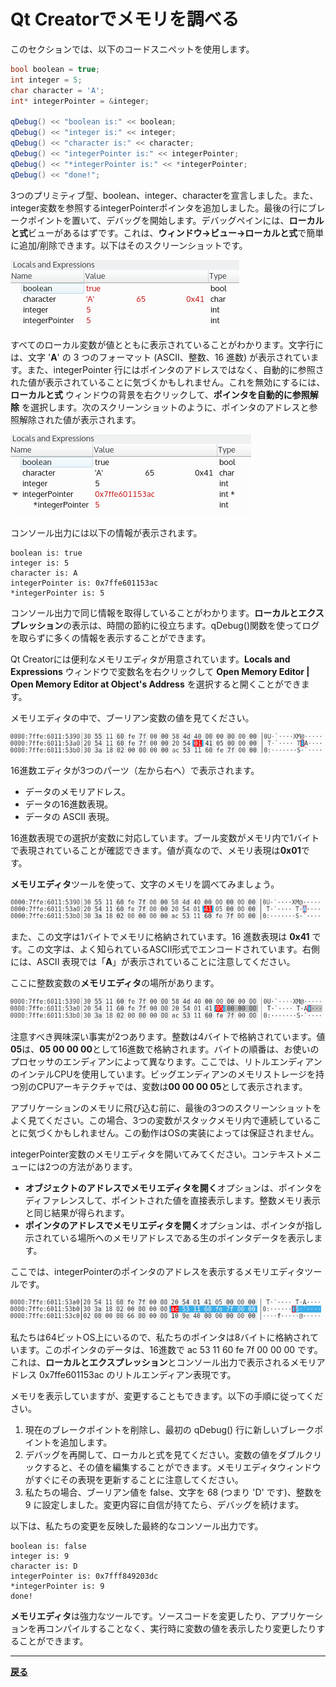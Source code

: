 # Qt Creatorでメモリを調べる

このセクションでは、以下のコードスニペットを使用します。

```C++
bool boolean = true;
int integer = 5;
char character = 'A';
int* integerPointer = &integer;

qDebug() << "boolean is:" << boolean;
qDebug() << "integer is:" << integer;
qDebug() << "character is:" << character;
qDebug() << "integerPointer is:" << integerPointer;
qDebug() << "*integerPointer is:" << *integerPointer;
qDebug() << "done!";
```

3つのプリミティブ型、boolean、integer、characterを宣言しました。また、integer変数を参照するintegerPointerポインタを追加しました。最後の行にブレークポイントを置いて、デバッグを開始します。デバッグペインには、**ローカルと式**ビューがあるはずです。これは、**ウィンドウ→ビュー→ローカルと式**で簡単に追加/削除できます。以下はそのスクリーンショットです。

![image](img/3.png)

すべてのローカル変数が値とともに表示されていることがわかります。文字行には、文字 '**A**' の 3 つのフォーマット (ASCII、整数、16 進数) が表示されています。また、integerPointer 行にはポインタのアドレスではなく、自動的に参照された値が表示されていることに気づくかもしれません。これを無効にするには、**ローカルと式** ウィンドウの背景を右クリックして、**ポインタを自動的に参照解除** を選択します。次のスクリーンショットのように、ポインタのアドレスと参照解除された値が表示されます。

![image](img/4.png)

コンソール出力には以下の情報が表示されます。

```
boolean is: true
integer is: 5
character is: A
integerPointer is: 0x7ffe601153ac
*integerPointer is: 5
```

コンソール出力で同じ情報を取得していることがわかります。**ローカルとエクスプレッション**の表示は、時間の節約に役立ちます。qDebug()関数を使ってログを取らずに多くの情報を表示することができます。

Qt Creatorには便利なメモリエディタが用意されています。**Locals and Expressions** ウィンドウで変数名を右クリックして **Open Memory Editor | Open Memory Editor at Object's Address** を選択すると開くことができます。

メモリエディタの中で、ブーリアン変数の値を見てください。

![image](img/5.png)

16進数エディタが3つのパーツ（左から右へ）で表示されます。

* データのメモリアドレス。
* データの16進数表現。
* データの ASCII 表現。

16進数表現での選択が変数に対応しています。ブール変数がメモリ内で1バイトで表現されていることが確認できます。値が真なので、メモリ表現は**0x01**です。

**メモリエディタ**ツールを使って、文字のメモリを調べてみましょう。

![image](img/6.png)

また、この文字は1バイトでメモリに格納されています。16 進数表現は **0x41** です。この文字は、よく知られているASCII形式でエンコードされています。右側には、ASCII 表現では「**A**」が表示されていることに注意してください。

ここに整数変数の**メモリエディタ**の場所があります。

![image](img/7.png)

注意すべき興味深い事実が2つあります。整数は4バイトで格納されています。値**05**は、**05 00 00 00**として16進数で格納されます。バイトの順番は、お使いのプロセッサのエンディアンによって異なります。ここでは、リトルエンディアンのインテルCPUを使用しています。ビッグエンディアンのメモリストレージを持つ別のCPUアーキテクチャでは、変数は**00 00 00 05**として表示されます。

アプリケーションのメモリに飛び込む前に、最後の3つのスクリーンショットをよく見てください。この場合、3つの変数がスタックメモリ内で連続していることに気づくかもしれません。この動作はOSの実装によっては保証されません。

integerPointer変数のメモリエディタを開いてみてください。コンテキストメニューには2つの方法があります。

* **オブジェクトのアドレスでメモリエディタを開く**オプションは、ポインタをディファレンスして、ポイントされた値を直接表示します。整数メモリ表示と同じ結果が得られます。
* **ポインタのアドレスでメモリエディタを開く**オプションは、ポインタが指し示されている場所へのメモリアドレスである生のポインタデータを表示します。

ここでは、integerPointerのポインタのアドレスを表示するメモリエディタツールです。

![image](img/8.png)

私たちは64ビットOS上にいるので、私たちのポインタは8バイトに格納されています。このポインタのデータは、16進数で ac 53 11 60 fe 7f 00 00 00 です。これは、**ローカルとエクスプレッション**とコンソール出力で表示されるメモリアドレス 0x7ffe601153ac のリトルエンディアン表現です。

メモリを表示していますが、変更することもできます。以下の手順に従ってください。

1. 現在のブレークポイントを削除し、最初の qDebug() 行に新しいブレークポイントを追加します。
2. デバッグを再開して、ローカルと式を見てください。変数の値をダブルクリックすると、その値を編集することができます。メモリエディタウィンドウがすぐにその表現を更新することに注意してください。
3. 私たちの場合、ブーリアン値を false、文字を 68 (つまり 'D' です)、整数を 9 に設定しました。変更内容に自信が持てたら、デバッグを続けます。

以下は、私たちの変更を反映した最終的なコンソール出力です。

```
boolean is: false
integer is: 9
character is: D
integerPointer is: 0x7fff849203dc
*integerPointer is: 9
done!
```

**メモリエディタ**は強力なツールです。ソースコードを変更したり、アプリケーションを再コンパイルすることなく、実行時に変数の値を表示したり変更したりすることができます。

***

**[戻る](../index.html)**

